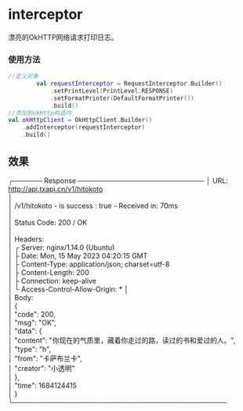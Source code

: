 # interceptor

漂亮的OkHTTP网络请求打印日志。

### 使用方法

~~~kotlin
//定义对象
        val requestInterceptor = RequestInterceptor.Builder()
            .setPrintLevel(PrintLevel.RESPONSE)
            .setFormatPrinter(DefaultFormatPrinter())
            .build()
//添加到okHttp构造内
val okHttpClient = OkHttpClient.Builder()
    .addInterceptor(requestInterceptor)
    .build()
 ~~~

## 效果

┌────── Response ──────────────────────────
│ URL: http://api.txapi.cn/v1/hitokoto                            
│                                                                                           
│ /v1/hitokoto - is success : true - Received in: 70ms                                      
│                                                                                           
│ Status Code: 200 / OK                                                                     
│                                                                                           
│ Headers:                                                                                  
│ ┌ Server: nginx/1.14.0 (Ubuntu)                                                           
│ ├ Date: Mon, 15 May 2023 04:20:15 GMT                                                     
│ ├ Content-Type: application/json; charset=utf-8                                           
│ ├ Content-Length: 200                                                                     
│ ├ Connection: keep-alive                                                                  
│ └ Access-Control-Allow-Origin: *
│                                                                                           
│ Body:                                                                                     
│ {                                                                                         
│     "code": 200,                                                                          
│     "msg": "OK",                                                                          
│     "data": {                                                                             
│         "content": "你现在的气质里，藏着你走过的路，读过的书和爱过的人。",                                          
│         "type": "h",                                                                      
│         "from": "卡萨布兰卡",                                                                  
│         "creator": "小透明"                                                                  
│     },                                                                                    
│     "time": 1684124415                                                                    
│ }                                                                                         
└────────────────────────────────────────────